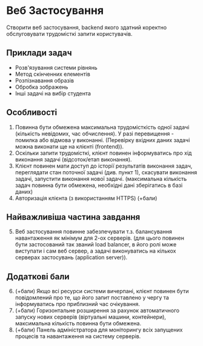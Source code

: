 # Веб Застосування

Створити веб застосування, backend якого здатний коректно обслуговувати трудомісткі запити користувачів.

## Приклади задач

- Розв'язування системи рівнянь
- Метод скінченних елементів
- Розпізнавання образів
- Обробка зображень
- Інші задачі на вибір студента

## Особливості

1. Повинна бути обмежена максимальна трудомісткість одної задачі (кількість невідомих, час обчислення). У разі перевищення - помилка або відмова у виконанні. (Перевірку вхідних даних задачі можна виконати ще на клієнті (frontend)).
2. Оскільки запити трудомісткі, клієнт повинен інформуватись про хід виконання задачі (відсоток/етап виконання).
3. Клієнт повинен мати доступ до історії результатів виконання задач, переглядати стан поточної задачі (див. пункт 1), скасувати виконання задачі, запустити виконання нової задачі. (максимальна кількість задач повинна бути обмежена, необхідні дані зберігатись в базі даних)
4. Авторизація клієнта (з використанням HTTPS) (+бали)

## Найважливіша частина завдання

5. Веб застосування повинне забезпечувати т.з. балансування навантаження як мінімум для 2-ох серверів. (для цього повинен бути застосований так званий load balancer, в його ролі може виступати і сам веб сервер, а задачі виконуватись на кількох серверах застосувань (application server)).

## Додаткові бали

6. (+бали) Якщо всі ресурси системи вичерпані, клієнт повинен бути повідомлений про те, що його запит поставлено у чергу та інформуватись про приблизний час очікування.
7. (+бали) Горизонтальне розширення за рахунок автоматичного запуску нових серверів (віртуальні машини, контейнери), максимальна кількість повинна бути обмежена.
8. (+бали) Панель адміністратора для моніторингу всіх запущених процесів та навантаження на систему серверів.
